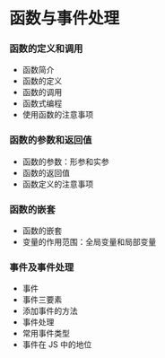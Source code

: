 # 函数与事件处理

### 函数的定义和调用

- 函数简介
- 函数的定义
- 函数的调用
- 函数式编程
- 使用函数的注意事项

### 函数的参数和返回值

- 函数的参数：形参和实参
- 函数的返回值
- 函数定义的注意事项

### 函数的嵌套

- 函数的嵌套
- 变量的作用范围：全局变量和局部变量

### 事件及事件处理

- 事件
- 事件三要素
- 添加事件的方法
- 事件处理
- 常用事件类型
- 事件在 JS 中的地位